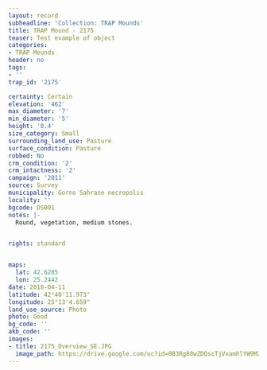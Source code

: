 ```yaml
---
layout: record
subheadline: 'Collection: TRAP Mounds'
title: TRAP Mound - 2175
teaser: Test example of object
categories:
- TRAP Mounds
header: no
tags:
- ''
trap_id: '2175'

certainty: Certain
elevation: '462'
max_diameter: '7'
min_diameter: '5'
height: '0.4'
size_category: Small
surrounding_land_use: Pasture
surface_condition: Pasture
robbed: No
crm_condition: '2'
crm_intactness: '2'
campaign: '2011'
source: Survey
municipality: Gorno Sahrane necropolis
locality: ''
bgcode: DS001
notes: |-
  Round, vegetation, medium stones.


rights: standard


maps:
  lat: 42.6285
  lon: 25.2442
date: 2018-04-11
latitude: 42°40'11.973"
longitude: 25°13'4.659"
land_use_source: Photo
photo: Good
bg_code: ''
akb_code: ''
images:
- title: 2175_Overview_SE.JPG
  image_path: https://drive.google.com/uc?id=0B3Rg88wZDQscTjVxamhlYW9MZms
---
```

